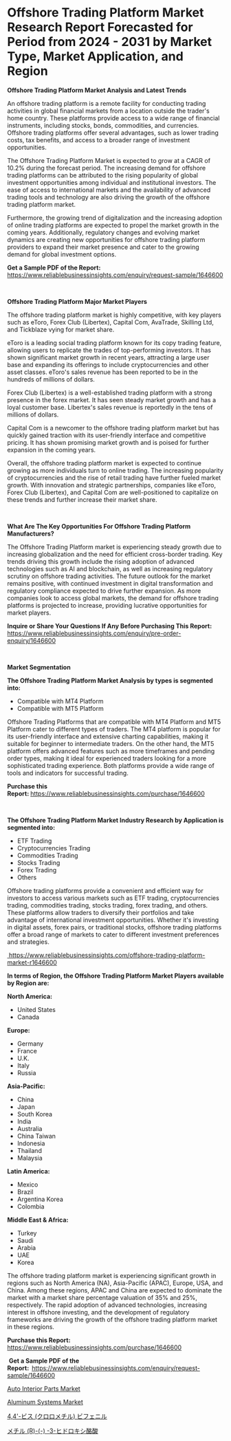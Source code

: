 <p><h1>Offshore Trading Platform Market Research Report Forecasted for Period from 2024 -  2031 by Market Type, Market Application, and Region</h1></p><p><strong>Offshore Trading Platform Market Analysis and Latest Trends</strong></p>
<p><p>An offshore trading platform is a remote facility for conducting trading activities in global financial markets from a location outside the trader's home country. These platforms provide access to a wide range of financial instruments, including stocks, bonds, commodities, and currencies. Offshore trading platforms offer several advantages, such as lower trading costs, tax benefits, and access to a broader range of investment opportunities.</p><p>The Offshore Trading Platform Market is expected to grow at a CAGR of 10.2% during the forecast period. The increasing demand for offshore trading platforms can be attributed to the rising popularity of global investment opportunities among individual and institutional investors. The ease of access to international markets and the availability of advanced trading tools and technology are also driving the growth of the offshore trading platform market.</p><p>Furthermore, the growing trend of digitalization and the increasing adoption of online trading platforms are expected to propel the market growth in the coming years. Additionally, regulatory changes and evolving market dynamics are creating new opportunities for offshore trading platform providers to expand their market presence and cater to the growing demand for global investment options.</p></p>
<p><strong>Get a Sample PDF of the Report:&nbsp;</strong> <a href="https://www.reliablebusinessinsights.com/enquiry/request-sample/1646600">https://www.reliablebusinessinsights.com/enquiry/request-sample/1646600</a></p>
<p>&nbsp;</p>
<p><strong>Offshore Trading Platform Major Market Players</strong></p>
<p><p>The offshore trading platform market is highly competitive, with key players such as eToro, Forex Club (Libertex), Capital Com, AvaTrade, Skilling Ltd, and Tickblaze vying for market share. </p><p>eToro is a leading social trading platform known for its copy trading feature, allowing users to replicate the trades of top-performing investors. It has shown significant market growth in recent years, attracting a large user base and expanding its offerings to include cryptocurrencies and other asset classes. eToro's sales revenue has been reported to be in the hundreds of millions of dollars.</p><p>Forex Club (Libertex) is a well-established trading platform with a strong presence in the forex market. It has seen steady market growth and has a loyal customer base. Libertex's sales revenue is reportedly in the tens of millions of dollars.</p><p>Capital Com is a newcomer to the offshore trading platform market but has quickly gained traction with its user-friendly interface and competitive pricing. It has shown promising market growth and is poised for further expansion in the coming years.</p><p>Overall, the offshore trading platform market is expected to continue growing as more individuals turn to online trading. The increasing popularity of cryptocurrencies and the rise of retail trading have further fueled market growth. With innovation and strategic partnerships, companies like eToro, Forex Club (Libertex), and Capital Com are well-positioned to capitalize on these trends and further increase their market share.</p></p>
<p>&nbsp;</p>
<p><strong>What Are The Key Opportunities For Offshore Trading Platform Manufacturers?</strong></p>
<p><p>The Offshore Trading Platform market is experiencing steady growth due to increasing globalization and the need for efficient cross-border trading. Key trends driving this growth include the rising adoption of advanced technologies such as AI and blockchain, as well as increasing regulatory scrutiny on offshore trading activities. The future outlook for the market remains positive, with continued investment in digital transformation and regulatory compliance expected to drive further expansion. As more companies look to access global markets, the demand for offshore trading platforms is projected to increase, providing lucrative opportunities for market players.</p></p>
<p><strong>Inquire or Share Your Questions If Any Before Purchasing This Report:</strong> <a href="https://www.reliablebusinessinsights.com/enquiry/pre-order-enquiry/1646600">https://www.reliablebusinessinsights.com/enquiry/pre-order-enquiry/1646600</a></p>
<p>&nbsp;</p>
<p><strong>Market Segmentation</strong></p>
<p><strong>The Offshore Trading Platform Market Analysis by types is segmented into:</strong></p>
<p><ul><li>Compatible with MT4 Platform</li><li>Compatible with MT5 Platform</li></ul></p>
<p><p>Offshore Trading Platforms that are compatible with MT4 Platform and MT5 Platform cater to different types of traders. The MT4 platform is popular for its user-friendly interface and extensive charting capabilities, making it suitable for beginner to intermediate traders. On the other hand, the MT5 platform offers advanced features such as more timeframes and pending order types, making it ideal for experienced traders looking for a more sophisticated trading experience. Both platforms provide a wide range of tools and indicators for successful trading.</p></p>
<p><strong>Purchase this Report:&nbsp;</strong><a href="https://www.reliablebusinessinsights.com/purchase/1646600">https://www.reliablebusinessinsights.com/purchase/1646600</a></p>
<p>&nbsp;</p>
<p><strong>The Offshore Trading Platform Market Industry Research by Application is segmented into:</strong></p>
<p><ul><li>ETF Trading</li><li>Cryptocurrencies Trading</li><li>Commodities Trading</li><li>Stocks Trading</li><li>Forex Trading</li><li>Others</li></ul></p>
<p><p>Offshore trading platforms provide a convenient and efficient way for investors to access various markets such as ETF trading, cryptocurrencies trading, commodities trading, stocks trading, forex trading, and others. These platforms allow traders to diversify their portfolios and take advantage of international investment opportunities. Whether it's investing in digital assets, forex pairs, or traditional stocks, offshore trading platforms offer a broad range of markets to cater to different investment preferences and strategies.</p></p>
<p><a href="https://www.reliablebusinessinsights.com/offshore-trading-platform-market-r1646600">&nbsp;https://www.reliablebusinessinsights.com/offshore-trading-platform-market-r1646600</a></p>
<p><strong>In terms of Region, the Offshore Trading Platform Market Players available by Region are:</strong></p>
<p>
    <p> <strong> North America: </strong>
        <ul>
            <li>United States</li>
            <li>Canada</li>
        </ul>
        </p> 
    <p> <strong> Europe: </strong>
        <ul>
            <li>Germany</li>
            <li>France</li>
            <li>U.K.</li>
            <li>Italy</li>
            <li>Russia</li>
        </ul>
        </p> 
    <p> <strong> Asia-Pacific: </strong>
        <ul>
            <li>China</li>
            <li>Japan</li>
            <li>South Korea</li>
            <li>India</li>
            <li>Australia</li>
            <li>China Taiwan</li>
            <li>Indonesia</li>
            <li>Thailand</li>
            <li>Malaysia</li>
        </ul>
        </p> 
    <p> <strong> Latin America: </strong>
        <ul>
            <li>Mexico</li>
            <li>Brazil</li>
            <li>Argentina Korea</li>
            <li>Colombia</li>
        </ul>
        </p> 
    <p> <strong> Middle East & Africa: </strong>
        <ul>
            <li>Turkey</li>
            <li>Saudi</li>
            <li>Arabia</li>
            <li>UAE</li>
            <li>Korea</li>
        </ul>
    </p>
    </p>
<p><p>The offshore trading platform market is experiencing significant growth in regions such as North America (NA), Asia-Pacific (APAC), Europe, USA, and China. Among these regions, APAC and China are expected to dominate the market with a market share percentage valuation of 35% and 25%, respectively. The rapid adoption of advanced technologies, increasing interest in offshore investing, and the development of regulatory frameworks are driving the growth of the offshore trading platform market in these regions.</p></p>
<p><strong>Purchase this Report: </strong><a href="https://www.reliablebusinessinsights.com/purchase/1646600">https://www.reliablebusinessinsights.com/purchase/1646600</a></p>
<p>&nbsp;<strong>Get a Sample PDF of the Report:&nbsp;&nbsp;</strong><a href="https://www.reliablebusinessinsights.com/enquiry/request-sample/1646600">https://www.reliablebusinessinsights.com/enquiry/request-sample/1646600</a></p>
<p><strong></strong></p>
<p><p><a href="https://github.com/mharielmesa/Market-Research-Report-List-4/blob/main/auto-interior-parts-market.md">Auto Interior Parts Market</a></p><p><a href="https://github.com/dringals/Market-Research-Report-List-5/blob/main/aluminum-systems-market.md">Aluminum Systems Market</a></p><p><a href="https://github.com/xtkhtofdt934839/Market-Research-Report-List-3/blob/main/8206533181673.md">4,4'-ビス (クロロメチル) ビフェニル</a></p><p><a href="https://github.com/ddwcuskozol07187/Market-Research-Report-List-3/blob/main/9556112181674.md">メチル (R)-(-) -3-ヒドロキシ酪酸</a></p></p>